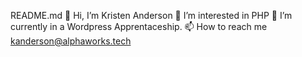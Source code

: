 README.md
👋 Hi, I’m Kristen Anderson
👀 I’m interested in PHP
🌱 I’m currently in a Wordpress Apprentaceship.
📫 How to reach me kanderson@alphaworks.tech
